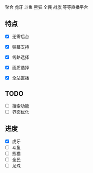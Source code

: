 聚合 虎牙 斗鱼 熊猫 全民  战旗 等等直播平台

## 特点
- [x] 无需后台
- [x] 弹幕支持
- [x] 线路选择
- [x] 画质选择
- [x] 全站直播 


## TODO
- [ ] 搜索功能
- [ ] 界面优化

## 进度
- [x] 虎牙
- [ ] 斗鱼
- [ ] 熊猫
- [ ] 全民
- [ ] 龙珠
